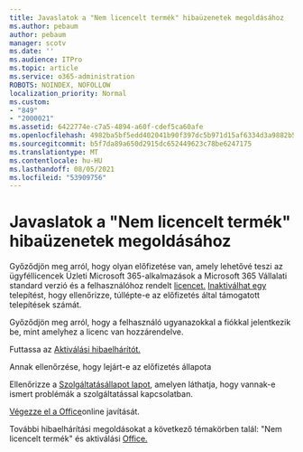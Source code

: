 ```yaml
---
title: Javaslatok a "Nem licencelt termék" hibaüzenetek megoldásához
ms.author: pebaum
author: pebaum
manager: scotv
ms.date: ''
ms.audience: ITPro
ms.topic: article
ms.service: o365-administration
ROBOTS: NOINDEX, NOFOLLOW
localization_priority: Normal
ms.custom:
- "849"
- "2000021"
ms.assetid: 6422774e-c7a5-4894-a60f-cdef5ca60afe
ms.openlocfilehash: 4982ba5bf5edd402041b90f397dc5b971d15af6334d3a9882b59de182fec8c7a
ms.sourcegitcommit: b5f7da89a650d2915dc652449623c78be6247175
ms.translationtype: MT
ms.contentlocale: hu-HU
ms.lasthandoff: 08/05/2021
ms.locfileid: "53909756"
---
```

# <a name="suggestions-for-solving-unlicensed-product-errors"></a>Javaslatok a "Nem licencelt termék" hibaüzenetek megoldásához

Győződjön meg arról, hogy olyan előfizetése van, amely lehetővé teszi az ügyféllicencek Üzleti Microsoft 365-alkalmazások a Microsoft 365 Vállalati standard verzió és a felhasználóhoz rendelt [licencet.](https://docs.microsoft.com/microsoft-365/admin/add-users/add-users) [Inaktiválhat egy](https://docs.microsoft.com/microsoft-365/admin/add-users/delete-a-user) telepítést, hogy ellenőrizze, túllépte-e az előfizetés által támogatott telepítések számát.
  
Győződjön meg arról, hogy a felhasználó ugyanazokkal a fiókkal jelentkezik be, mint amelyhez a licenc van hozzárendelve.
  
Futtassa az [Aktiválási hibaelhárítót.](https://aka.ms/SARA-OfficeActivation-Alchemy)
  
Annak ellenőrzése, hogy lejárt-e az előfizetés állapota
  
Ellenőrizze a [Szolgáltatásállapot lapot](https://docs.microsoft.com/office365/enterprise/view-service-health), amelyen láthatja, hogy vannak-e ismert problémák a szolgáltatással kapcsolatban.
  
[Végezze el a Office](https://support.office.com/Article/7821d4b6-7c1d-4205-aa0e-a6b40c5bb88b?wt.mc_id=Alchemy_ClientDIA)online javítását.
  
További hibaelhárítási megoldásokat a következő témakörben talál: "Nem licencelt termék" és aktiválási [Office.](https://support.office.com/Article/0d23d3c0-c19c-4b2f-9845-5344fedc4380?wt.mc_id=Alchemy_ClientDIA)
  